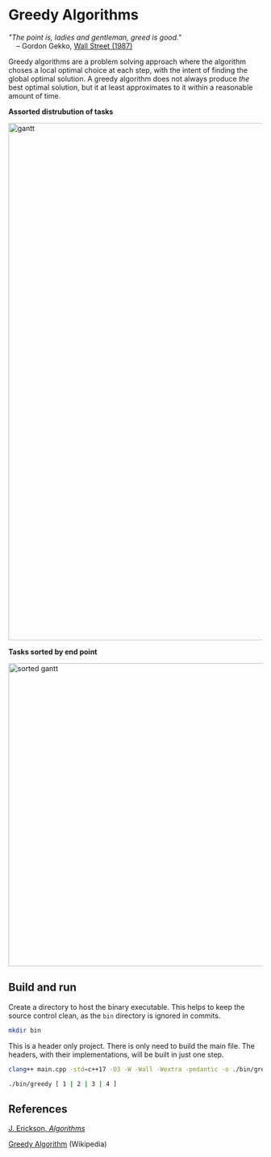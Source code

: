 # Greedy Algorithms

_"The point is, ladies and gentleman, greed is good."_ <br />
&nbsp;&nbsp;&nbsp;&nbsp;– Gordon Gekko, [Wall Street (1987)](https://www.imdb.com/title/tt0094291/?ref_=nv_sr_2)

Greedy algorithms are a problem solving approach where the algorithm choses a local optimal choice at each step, with the intent of finding the global optimal solution. A greedy algorithm does not always produce _the_ best optimal solution, but it at least approximates to it within a reasonable amount of time.

**Assorted distrubution of tasks**

<img width="1024" alt="gantt" src="https://user-images.githubusercontent.com/204792/52724429-4f568b00-2f7d-11e9-98ca-073f2e60d24c.jpg">


**Tasks sorted by end point**

<img width="600" alt="sorted gantt" src="https://user-images.githubusercontent.com/204792/52724436-52ea1200-2f7d-11e9-8fe5-5a61520ff2d8.png">


## Build and run

Create a directory to host the binary executable. This helps to keep the source control clean, as the `bin` directory is ignored in commits.

```bash
mkdir bin
```

This is a header only project. There is only need to build the main file. The headers, with their implementations, will be built in just one step.

```bash
clang++ main.cpp -std=c++17 -O3 -W -Wall -Wextra -pedantic -o ./bin/greedy
```

```bash
./bin/greedy [ 1 | 2 | 3 | 4 ]
```


## References

[J. Erickson, _Algorithms_](http://jeffe.cs.illinois.edu/teaching/algorithms/)

[Greedy Algorithm](https://en.wikipedia.org/wiki/Greedy_algorithm) (Wikipedia)
